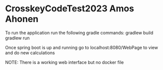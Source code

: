 # CrosskeyCodeTest2023 Amos Ahonen

To run the application run the following gradle commands:
gradlew build
gradlew run

Once spring boot is up and running go to
localhost:8080/WebPage to view and do new calculations


NOTE:
There is a working web interface but no docker file


